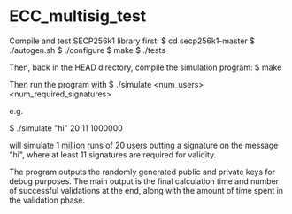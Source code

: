 # ECC_multisig_test
Compile and test SECP256k1 library first:
$ cd secp256k1-master
$ ./autogen.sh
$ ./configure
$ make
$ ./tests

Then, back in the HEAD directory, compile the simulation program:
$ make

Then run the program with
$ ./simulate <message> <num_users> <num_required_signatures> <runs>

e.g.

$ ./simulate "hi" 20 11 1000000

will simulate 1 million runs of 20 users putting a signature on the message "hi", where at least 11 signatures are required for validity.

The program outputs the randomly generated public and private keys for debug purposes.
The main output is the final calculation time and number of successful validations at the end, along with the amount of time spent in the validation phase.
